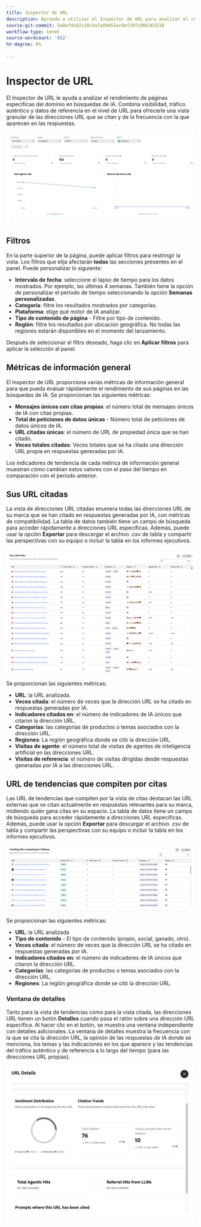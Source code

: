```yaml
---
title: Inspector de URL
description: Aprenda a utilizar el Inspector de URL para analizar el rendimiento de páginas específicas del dominio en búsquedas de IA.
source-git-commit: 5e8efde82c10c9afa09d51ec9ef20fc006363210
workflow-type: tm+mt
source-wordcount: '652'
ht-degree: 0%

---
```



# Inspector de URL

El Inspector de URL le ayuda a analizar el rendimiento de páginas específicas del dominio en búsquedas de IA. Combina visibilidad, tráfico auténtico y datos de referencia en el nivel de URL para ofrecerle una vista granular de las direcciones URL que se citan y de la frecuencia con la que aparecen en las respuestas.

![Inspector de URL](/help/dashboards/assets/url-insp.png)

## Filtros

En la parte superior de la página, puede aplicar filtros para restringir la vista. Los filtros que elija afectarán **todas** las secciones presentes en el panel. Puede personalizar lo siguiente:

* **Intervalo de fecha**: seleccione el lapso de tiempo para los datos mostrados. Por ejemplo, las últimas 4 semanas. También tiene la opción de personalizar el período de tiempo seleccionando la opción **Semanas personalizadas**.
* **Categoría**: filtre los resultados mostrados por categorías.
* **Plataforma**: elige qué motor de IA analizar.
* **Tipo de contenido de página** - Filtre por tipo de contenido.
* **Región**: filtre los resultados por ubicación geográfica. No todas las regiones estarán disponibles en el momento del lanzamiento.

Después de seleccionar el filtro deseado, haga clic en **Aplicar filtros** para aplicar la selección al panel.

## Métricas de información general

El Inspector de URL proporciona varias métricas de información general para que pueda evaluar rápidamente el rendimiento de sus páginas en las búsquedas de IA. Se proporcionan las siguientes métricas:

* **Mensajes únicos con citas propias**: el número total de mensajes únicos de IA con citas propias.
* **Total de peticiones de datos únicas** - Número total de peticiones de datos únicos de IA.
* **URL citadas únicas**: el número de URL de propiedad única que se han citado.
* **Veces totales citadas**: Veces totales que se ha citado una dirección URL propia en respuestas generadas por IA.
<!-- * **Total agentic hits** - The total number of hits from AI agents on your URLs.
* **Referral hits from LLMs** - The total number of hits directed from AI-generated answers to your URLs.-->

Los indicadores de tendencia de cada métrica de información general muestran cómo cambian estos valores con el paso del tiempo en comparación con el período anterior.

## Sus URL citadas

La vista de direcciones URL citadas enumera todas las direcciones URL de su marca que se han citado en respuestas generadas por IA, con métricas de compatibilidad. La tabla de datos también tiene un campo de búsqueda para acceder rápidamente a direcciones URL específicas. Además, puede usar la opción **Exportar** para descargar el archivo .csv de tabla y compartir las perspectivas con su equipo o incluir la tabla en los informes ejecutivos.

![URL citadas](/help/dashboards/assets/cited-urls.png)

Se proporcionan las siguientes métricas:

* **URL**: la URL analizada.
* **Veces citada**: el número de veces que la dirección URL se ha citado en respuestas generadas por IA.
* **Indicadores citados en**: el número de indicadores de IA únicos que citaron la dirección URL.
* **Categorías**: las categorías de productos o temas asociados con la dirección URL.
* **Regiones**: La región geográfica donde se citó la dirección URL.
* **Visitas de agente**: el número total de visitas de agentes de inteligencia artificial en las direcciones URL.
* **Visitas de referencia**: el número de visitas dirigidas desde respuestas generadas por IA a las direcciones URL.

## URL de tendencias que compiten por citas

Las URL de tendencias que compiten por la vista de citas destacan las URL externas que se citan actualmente en respuestas relevantes para su marca, midiendo quién gana citas en su espacio. La tabla de datos tiene un campo de búsqueda para acceder rápidamente a direcciones URL específicas. Además, puede usar la opción **Exportar** para descargar el archivo .csv de tabla y compartir las perspectivas con su equipo o incluir la tabla en los informes ejecutivos.

![URL de tendencias compitiendo por las citas](/help/dashboards/assets/trend-url.png)

Se proporcionan las siguientes métricas:

* **URL**: la URL analizada
* **Tipo de contenido** - El tipo de contenido (propio, social, ganado, otro).
* **Veces citada**: el número de veces que la dirección URL se ha citado en respuestas generadas por IA.
* **Indicadores citados en**: el número de indicadores de IA únicos que citaron la dirección URL.
* **Categorías**: las categorías de productos o temas asociados con la dirección URL.
* **Regiones**: La región geográfica donde se citó la dirección URL.

### Ventana de detalles

Tanto para la vista de tendencias como para la vista citada, las direcciones URL tienen un botón **Detalles** cuando pasa el ratón sobre una dirección URL específica. Al hacer clic en el botón, se muestra una ventana independiente con detalles adicionales. La ventana de detalles muestra la frecuencia con la que se cita la dirección URL, la opinión de las respuestas de IA donde se menciona, los temas y las indicaciones en los que aparece y las tendencias del tráfico auténtico y de referencia a lo largo del tiempo (para las direcciones URL propias).

![Ventana de detalles](/help/dashboards/assets/details-url.png)

